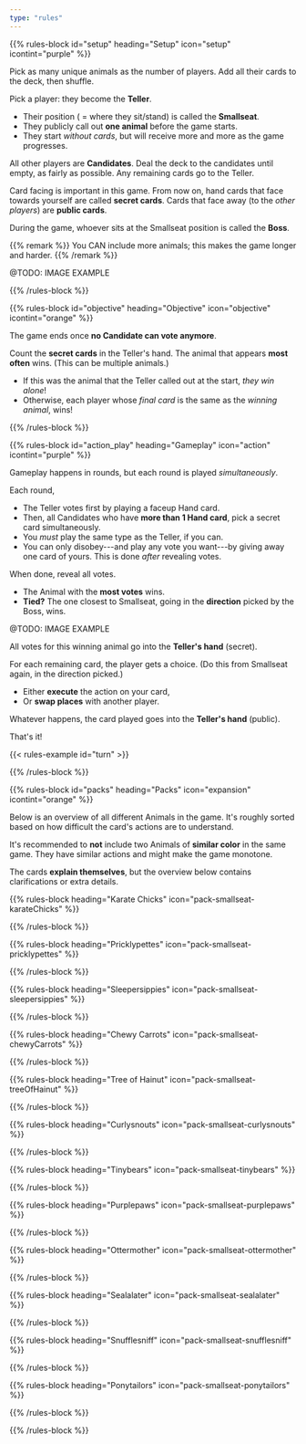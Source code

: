 ```yaml
---
type: "rules"
---
```


{{% rules-block id="setup" heading="Setup" icon="setup" icontint="purple" %}}

Pick as many unique animals as the number of players. Add all their cards to the deck, then shuffle.

Pick a player: they become the **Teller**. 

* Their position ( = where they sit/stand) is called the **Smallseat**.
* They publicly call out **one animal** before the game starts. 
* They start _without cards_, but will receive more and more as the game progresses.

All other players are **Candidates**. Deal the deck to the candidates until empty, as fairly as possible. Any remaining cards go to the Teller.

Card facing is important in this game. From now on, hand cards that face towards yourself are called **secret cards**. Cards that face away (to the _other players_) are **public cards**.

During the game, whoever sits at the Smallseat position is called the **Boss**.

{{% remark %}}
You CAN include more animals; this makes the game longer and harder.
{{% /remark %}}

@TODO: IMAGE EXAMPLE

{{% /rules-block %}}

{{% rules-block id="objective" heading="Objective" icon="objective" icontint="orange" %}}

The game ends once **no Candidate can vote anymore**.

Count the **secret cards** in the Teller's hand. The animal that appears **most often** wins. (This can be multiple animals.)

* If this was the animal that the Teller called out at the start, _they win alone_!
* Otherwise, each player whose _final card_ is the same as the _winning animal_, wins!

{{% /rules-block %}}

{{% rules-block id="action_play" heading="Gameplay" icon="action" icontint="purple" %}}

Gameplay happens in rounds, but each round is played _simultaneously_. 

Each round,

* The Teller votes first by playing a faceup Hand card.
* Then, all Candidates who have **more than 1 Hand card**, pick a secret card simultaneously.
* You _must_ play the same type as the Teller, if you can.
* You can only disobey---and play any vote you want---by giving away one card of yours. This is done _after_ revealing votes.

When done, reveal all votes.
* The Animal with the **most votes** wins.
* **Tied?** The one closest to Smallseat, going in the **direction** picked by the Boss, wins.

@TODO: IMAGE EXAMPLE

All votes for this winning animal go into the **Teller's hand** (secret).

For each remaining card, the player gets a choice. (Do this from Smallseat again, in the direction picked.)

* Either **execute** the action on your card,
* Or **swap places** with another player.

Whatever happens, the card played goes into the **Teller's hand** (public).

That's it!

{{< rules-example id="turn" >}}

{{% /rules-block %}}

{{% rules-block id="packs" heading="Packs" icon="expansion" icontint="orange" %}}

Below is an overview of all different Animals in the game. It's roughly sorted based on how difficult the card's actions are to understand.

It's recommended to **not** include two Animals of **similar color** in the same game. They have similar actions and might make the game monotone.

The cards **explain themselves**, but the overview below contains clarifications or extra details.

{{% rules-block heading="Karate Chicks" icon="pack-smallseat-karateChicks" %}}

<div class="prince-info" data-prince="karateChicks"></div>

{{% /rules-block %}}

{{% rules-block heading="Pricklypettes" icon="pack-smallseat-pricklypettes" %}}

<div class="prince-info" data-prince="pricklypettes"></div>

{{% /rules-block %}}

{{% rules-block heading="Sleepersippies" icon="pack-smallseat-sleepersippies" %}}

<div class="prince-info" data-prince="sleepersippies"></div>

{{% /rules-block %}}

{{% rules-block heading="Chewy Carrots" icon="pack-smallseat-chewyCarrots" %}}

<div class="prince-info" data-prince="chewyCarrots"></div>

{{% /rules-block %}}

{{% rules-block heading="Tree of Hainut" icon="pack-smallseat-treeOfHainut" %}}

<div class="prince-info" data-prince="treeOfHainut"></div>

{{% /rules-block %}}

{{% rules-block heading="Curlysnouts" icon="pack-smallseat-curlysnouts" %}}

<div class="prince-info" data-prince="curlysnouts"></div>

{{% /rules-block %}}

{{% rules-block heading="Tinybears" icon="pack-smallseat-tinybears" %}}

<div class="prince-info" data-prince="tinybears"></div>

{{% /rules-block %}}

{{% rules-block heading="Purplepaws" icon="pack-smallseat-purplepaws" %}}

<div class="prince-info" data-prince="purplepaws"></div>

{{% /rules-block %}}

{{% rules-block heading="Ottermother" icon="pack-smallseat-ottermother" %}}

<div class="prince-info" data-prince="ottermother"></div>

{{% /rules-block %}}

{{% rules-block heading="Sealalater" icon="pack-smallseat-sealalater" %}}

<div class="prince-info" data-prince="sealalater"></div>

{{% /rules-block %}}

{{% rules-block heading="Snufflesniff" icon="pack-smallseat-snufflesniff" %}}

<div class="prince-info" data-prince="snufflesniff"></div>

{{% /rules-block %}}

{{% rules-block heading="Ponytailors" icon="pack-smallseat-ponytailors" %}}

<div class="prince-info" data-prince="ponytailors"></div>

{{% /rules-block %}}

{{% /rules-block %}}